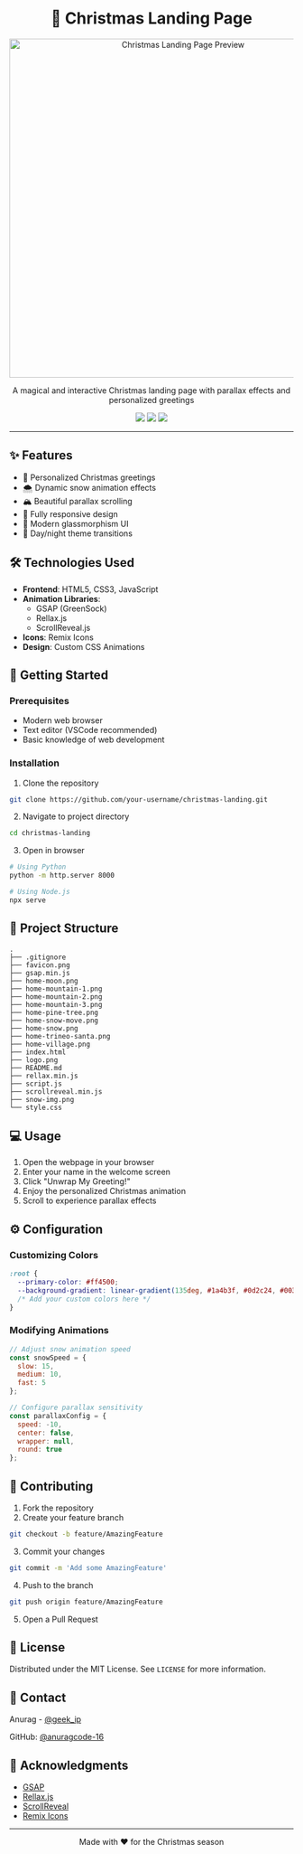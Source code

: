 <h1 align="center">🎄 Christmas Landing Page</h1>

<p align="center">
  <img src="assets/christmas-preview.png" alt="Christmas Landing Page Preview" width="600px">
</p>

<p align="center">
  A magical and interactive Christmas landing page with parallax effects and personalized greetings
</p>

<p align="center">
  <img src="https://img.shields.io/badge/html5-%23E34F26.svg?style=for-the-badge&logo=html5&logoColor=white">
  <img src="https://img.shields.io/badge/css3-%231572B6.svg?style=for-the-badge&logo=css3&logoColor=white">
  <img src="https://img.shields.io/badge/javascript-%23323330.svg?style=for-the-badge&logo=javascript&logoColor=%23F7DF1E">
</p>

---

## ✨ Features

- 🎅 Personalized Christmas greetings
- 🌨️ Dynamic snow animation effects
- 🏔️ Beautiful parallax scrolling
- 📱 Fully responsive design
- 🎨 Modern glassmorphism UI
- 🌙 Day/night theme transitions

## 🛠️ Technologies Used

- **Frontend**: HTML5, CSS3, JavaScript
- **Animation Libraries**: 
  - GSAP (GreenSock)
  - Rellax.js
  - ScrollReveal.js
- **Icons**: Remix Icons
- **Design**: Custom CSS Animations

## 🚀 Getting Started

### Prerequisites

- Modern web browser
- Text editor (VSCode recommended)
- Basic knowledge of web development

### Installation

1. Clone the repository
```bash
git clone https://github.com/your-username/christmas-landing.git
```

2. Navigate to project directory
```bash
cd christmas-landing
```

3. Open in browser
```bash
# Using Python
python -m http.server 8000

# Using Node.js
npx serve
```

## 📂 Project Structure

```
.
├── .gitignore
├── favicon.png
├── gsap.min.js
├── home-moon.png
├── home-mountain-1.png
├── home-mountain-2.png
├── home-mountain-3.png
├── home-pine-tree.png
├── home-snow-move.png
├── home-snow.png
├── home-trineo-santa.png
├── home-village.png
├── index.html
├── logo.png
├── README.md
├── rellax.min.js
├── script.js
├── scrollreveal.min.js
├── snow-img.png
└── style.css
```

## 💻 Usage

1. Open the webpage in your browser
2. Enter your name in the welcome screen
3. Click "Unwrap My Greeting!"
4. Enjoy the personalized Christmas animation
5. Scroll to experience parallax effects

## ⚙️ Configuration

### Customizing Colors

```css
:root {
  --primary-color: #ff4500;
  --background-gradient: linear-gradient(135deg, #1a4b3f, #0d2c24, #003b22);
  /* Add your custom colors here */
}
```

### Modifying Animations

```javascript
// Adjust snow animation speed
const snowSpeed = {
  slow: 15,
  medium: 10,
  fast: 5
};

// Configure parallax sensitivity
const parallaxConfig = {
  speed: -10,
  center: false,
  wrapper: null,
  round: true
};
```

## 🤝 Contributing

1. Fork the repository
2. Create your feature branch
```bash
git checkout -b feature/AmazingFeature
```
3. Commit your changes
```bash
git commit -m 'Add some AmazingFeature'
```
4. Push to the branch
```bash
git push origin feature/AmazingFeature
```
5. Open a Pull Request

## 📝 License

Distributed under the MIT License. See `LICENSE` for more information.

## 👤 Contact

Anurag - [@geek_ip](https://instagram.com/geek_ip)

GitHub: [@anuragcode-16](https://github.com/anuragcode-16)

## 🙏 Acknowledgments

- [GSAP](https://greensock.com/gsap/)
- [Rellax.js](https://dixonandmoe.com/rellax/)
- [ScrollReveal](https://scrollrevealjs.org/)
- [Remix Icons](https://remixicon.com/)

---

<p align="center">Made with ❤️ for the Christmas season</p>
